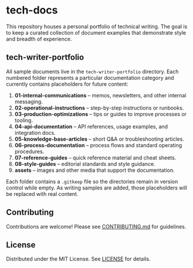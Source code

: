 # tech-docs

This repository houses a personal portfolio of technical writing. The goal is to keep a curated collection of document examples that demonstrate style and breadth of experience.

## tech-writer-portfolio

All sample documents live in the `tech-writer-portfolio` directory. Each numbered folder represents a particular documentation category and currently contains placeholders for future content:

1. **01-internal-communications** – memos, newsletters, and other internal messaging.
2. **02-operational-instructions** – step-by-step instructions or runbooks.
3. **03-production-optimizations** – tips or guides to improve processes or tooling.
4. **04-api-documentation** – API references, usage examples, and integration docs.
5. **05-knowledge-base-articles** – short Q&A or troubleshooting articles.
6. **06-process-documentation** – process flows and standard operating procedures.
7. **07-reference-guides** – quick reference material and cheat sheets.
8. **08-style-guides** – editorial standards and style guidance.
9. **assets** – images and other media that support the documentation.

Each folder contains a `.gitkeep` file so the directories remain in version control while empty. As writing samples are added, those placeholders will be replaced with real content.

## Contributing

Contributions are welcome! Please see [CONTRIBUTING.md](CONTRIBUTING.md) for guidelines.

## License

Distributed under the MIT License. See [LICENSE](LICENSE) for details.
